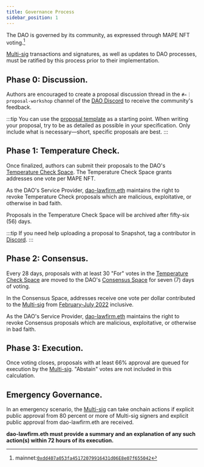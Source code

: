 ```yaml
---
title: Governance Process
sidebar_position: 1
---
```


The DAO is governed by its community, as expressed through MAPE NFT voting.[^1]

[Multi-sig](multisig) transactions and signatures, as well as updates to DAO processes, must be ratified by this process prior to their implementation.

## Phase 0: Discussion.

Authors are encouraged to create a proposal discussion thread in the `#✍️｜proposal-workshop` channel of the [DAO Discord](https://discord.gg/movexyz) to receive the community's feedback.

:::tip
You can use the [proposal template](template) as a starting point. When writing your proposal, try to be as detailed as possible in your specification. Only include what is necessary—short, specific proposals are best.
:::

## Phase 1: Temperature Check.

Once finalized, authors can submit their proposals to the DAO's [Temperature Check Space](https://snapshot.org/#/movedao.eth). The Temperature Check Space grants addresses one vote per MAPE NFT.

As the DAO's Service Provider, [dao-lawfirm.eth](https://dao-lawfirm.xyz/) maintains the right to revoke Temperature Check proposals which are malicious, exploitative, or otherwise in bad faith.

Proposals in the Temperature Check Space will be archived after fifty-six (56) days.

:::tip
If you need help uploading a proposal to Snapshot, tag a contributor in [Discord](https://discord.gg/movexyz).
:::

## Phase 2: Consensus.

Every 28 days, proposals with at least 30 "For" votes in the [Temperature Check Space](https://snapshot.org/#/movedao.eth) are moved to the DAO's [Consensus Space](https://snapshot.org/#/snapshot.movedao.eth) for seven (7) days of voting.

In the Consensus Space, addresses receive one vote per dollar contributed to the [Multi-sig](multisig) from [February-July 2022](/dao/governance/gnosis) inclusive.

As the DAO's Service Provider, [dao-lawfirm.eth](https://dao-lawfirm.xyz/) maintains the right to revoke Consensus proposals which are malicious, exploitative, or otherwise in bad faith.

## Phase 3: Execution.

Once voting closes, proposals with at least 66% approval are queued for execution by the [Multi-sig](multisig). "Abstain" votes are not included in this calculation.

## Emergency Governance.

In an emergency scenario, the [Multi-sig](multisig) can take onchain actions if explicit public approval from 80 percent or more of Multi-sig signers and explicit public approval from dao-lawfirm.eth are received.

**dao-lawfirm.eth must provide a summary and an explanation of any such action(s) within 72 hours of its execution.**

[^1]: mainnet:[`0xdd407a053fa45172079916431d06E8e07f655042`](https://etherscan.io/token/0xdd407a053fa45172079916431d06e8e07f655042)
